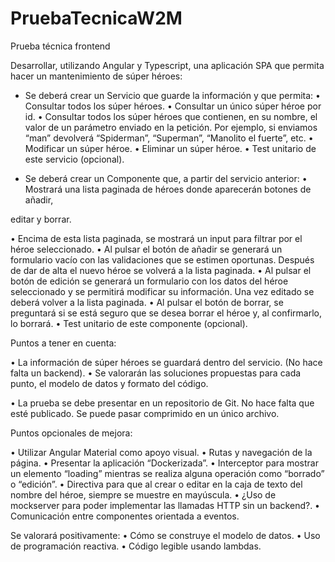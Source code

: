 # PruebaTecnicaW2M

Prueba técnica frontend

Desarrollar, utilizando Angular y Typescript, una aplicación SPA que permita
hacer un mantenimiento de súper héroes:
- Se deberá crear un Servicio que guarde la información y que permita:
• Consultar todos los súper héroes.
• Consultar un único súper héroe por id.
• Consultar todos los súper héroes que contienen, en su nombre, el valor
de un parámetro enviado en la petición. Por ejemplo, si enviamos
“man” devolverá “Spiderman”, “Superman”, “Manolito el fuerte”, etc.
• Modificar un súper héroe.
• Eliminar un súper héroe.
• Test unitario de este servicio (opcional).

- Se deberá crear un Componente que, a partir del servicio anterior:
• Mostrará una lista paginada de héroes donde aparecerán botones de añadir,

editar y borrar.

• Encima de esta lista paginada, se mostrará un input para filtrar por el héroe
seleccionado.
• Al pulsar el botón de añadir se generará un formulario vacío con las
validaciones que se estimen oportunas. Después de dar de alta el nuevo
héroe se volverá a la lista paginada.
• Al pulsar el botón de edición se generará un formulario con los datos del
héroe seleccionado y se permitirá modificar su información. Una vez editado
se deberá volver a la lista paginada.
• Al pulsar el botón de borrar, se preguntará si se está seguro que se desea
borrar el héroe y, al confirmarlo, lo borrará.
• Test unitario de este componente (opcional).

Puntos a tener en cuenta:

• La información de súper héroes se guardará dentro del servicio. (No hace
falta un backend).
• Se valorarán las soluciones propuestas para cada punto, el modelo de
datos y formato del código.

• La prueba se debe presentar en un repositorio de Git. No hace falta que
esté publicado. Se puede pasar comprimido en un único archivo.

Puntos opcionales de mejora:

• Utilizar Angular Material como apoyo visual.
• Rutas y navegación de la página.
• Presentar la aplicación “Dockerizada”.
• Interceptor para mostrar un elemento “loading” mientras se realiza alguna
operación como “borrado” o “edición”.
• Directiva para que al crear o editar en la caja de texto del nombre del
héroe, siempre se muestre en mayúscula.
• ¿Uso de mockserver para poder implementar las llamadas HTTP sin un
backend?.
• Comunicación entre componentes orientada a eventos.

Se valorará positivamente:
• Cómo se construye el modelo de datos.
• Uso de programación reactiva.
• Código legible usando lambdas.
